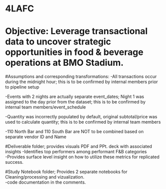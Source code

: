 # 4LAFC

# Objective: Leverage transactional data to uncover strategic opportunities in food & beverage operations at BMO Stadium.


#Assumptions and corresponding transformations:
-All transactions occur during the midnight hour; this is to be confirmed by internal members prior to pipeline setup 

-Events with 2 nights are actually separate event_dates; Night 1 was assigned to the day prior from the dataset; this is to be confirmed by internal team members/event_schedule

-Quantity was incorrectly populated by default, original subtotal/price was used to calculate quantity; this is to be confirmed by internal team members

-110 North Bar and 110 South Bar are NOT to be combined based on separate vendor ID and Name

#Deliverable folder; provides visuals PDF and PPt. deck with associated insights
-Identifies top performers among performant F&B categories  
-Provides surface level insight on how to utilize these metrics for replicated success.

#Study Notebook folder; Provides 2 separate notebooks for Cleaning/processing and vizualization.  
-code documentation in the comments.

